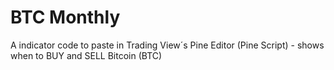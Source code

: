 # BTC Monthly
A indicator code to paste in Trading View´s Pine Editor (Pine Script) - shows when to BUY and SELL Bitcoin (BTC)
